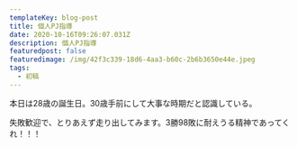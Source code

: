 ```yaml
---
templateKey: blog-post
title: 個人PJ指導
date: 2020-10-16T09:26:07.031Z
description: 個人PJ指導
featuredpost: false
featuredimage: /img/42f3c339-18d6-4aa3-b60c-2b6b3650e44e.jpeg
tags:
  - 初稿
---
```

本日は28歳の誕生日。30歳手前にして大事な時期だと認識している。

失敗歓迎で、とりあえず走り出してみます。3勝98敗に耐えうる精神であってくれ！！！